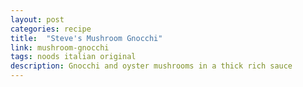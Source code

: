 ```yaml
---
layout: post
categories: recipe
title:  "Steve's Mushroom Gnocchi"
link: mushroom-gnocchi
tags: noods italian original
description: Gnocchi and oyster mushrooms in a thick rich sauce
---
```

